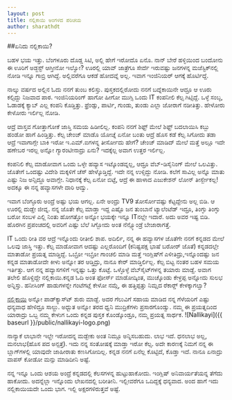 ```yaml
---
layout: post
title: ನಲ್ಲಿಕಾಯಿ ಅಂಗಳದ ಪರಿಚಯ
author: sharathdt
---
```


##ಏನಿದು ನಲ್ಲಿಕಾಯಿ?

ಬಹಳ ಭಯ ಇತ್ತು. ಬೆಂಗಳೂರು ದೊಡ್ಡ ಸಿಟಿ, ಅಲ್ಲಿ ಹೇಗೆ ಇರೋದೊ ಏನೊ. ನಾನ್ ಬೇರೆ ಹಳ್ಳಿಯಿಂದ ಬಂದೋನು ಈ ಊರಿಗೆ ಅಡ್ಜಸ್ಟ್ ಆಗ್ತೀನೋ ಇಲ್ವೋ? ಊರಲ್ಲಿ ಯಾವ್ ಜಾತ್ರೆಗೂ ಸೇರ್ದೆ ಇರುವಷ್ಟು ಜನಗಳನ್ನ ಮಜೆಸ್ಟಿಕ್‍ನಲ್ಲಿ ನೋಡಿ ಇನ್ನೂ ಗಾಬ್ರಿ ಆಗಿದ್ದೆ. ಅಲ್ಲಿವರೆಗೂ ಆಕಡೆ ಹೋದವ್ನೆ ಅಲ್ಲ. ಇವಾಗ ಇಂಜಿನಿಯರ್‍ ಆಗಕ್ಕೆ ಹೊರ್ಟಿದ್ದೆ. 

ನಾಲ್ಕು ವರ್ಷದ ಅಲ್ಲಿನ ಓದು ನನಗೆ ತುಂಬ ಕಲಿಸ್ತು. ಪುಸ್ತಕದಲ್ಲಿರೋದು ನನಗೆ ಬದ್ನೆಕಾಯಿನೇ ಆದ್ರೂ ಆ ಊರು ಕಲ್ಸಿದ್ದು ನಿಜವಾದ ಪಾಠ. ಇಂಜಿನಿಯರಿಂಗ್ ಹಾಗೋ ಹೀಗೋ ಮುಗ್ಸಿ ಒಂದು IT ಕಂಪನೀಲಿ ಕೆಲ್ಸ ಗಿಟ್ಸಿದ್ದೆ. ಒಳ್ಳೆ ಸಂಬ್ಳ, ಓಡಾಡಕ್ಕೆ ಕ್ಯಾಬ್ ಎಲ್ಲ ಕಂಪನಿ ಕೊಡ್ತಿತ್ತು. ಫ್ರೆಂಡ್ಸು, ಪಾರ್ಟಿ, ಗುಂಡು, ತುಂಡು ಎಲ್ಲಾ ಜೋರಾಗೆ ನಡೀತಿತ್ತು. ಹೇಳೋರು ಕೇಳೋರು ಇರ್ಲಿಲ್ಲ ನೋಡಿ.

ಆದ್ರೆ ವಾಸ್ತವ ಗೋತ್ತಾಗೋಕೆ ಜಾಸ್ತಿ ಸಮಯ ಹಿಡೀಲಿಲ್ಲ. ಕಂಪನಿ ನನಗೆ ಶಿಫ್ಟ್ ಮೇಲೆ ಶಿಫ್ಟ್ ಬದಲಾಯಿಸಿ ಕಬ್ಬು ಹಂಡೋ ಹಾಗೆ ಹಿಂಡ್ತಿತ್ತು. ಕೆಲ್ಸ ಚೇಂಜ್ ಮಾಡೊ ಯೋಚ್ನೆ ಏನೋ ಬಂತು ಆದ್ರೆ ಹೊಸ ಕಡೆ ಕೆಲ್ಸ ಸಿಗೋದು ತಡಾ ಆದ್ರೆ ಇವಾಗಾಗ್ಲೇ ಬಾಕಿ ಇರೋ ಇ.ಎಮ್.ಐಗಳನ್ನ ತೀರ್ಸೋದು ಹೇಗೆ? ಚೇಂಜ್ ಮಾಡಿದ್ ಮೇಲೆ ಮತ್ತೆ ಅಲ್ಲೂ ಇದೇ ಹಣೇಬರ ಇರಲ್ಲ ಅನ್ನೋ ಗ್ಯಾರಂಟೀನಾದ್ರು ಏನು? ಇದಕ್ಕೆಲ್ಲ ಅವಾಗ ಉತ್ತರ ಇರ್ಲಿಲ್ಲ. 

ಕಂಪನಿಲಿ ಕೆಲ್ಸ ಮಾಡೋವಾಗ ಒಂದು ಒಳ್ಳೇ ಹವ್ಯಾಸ ಇಟ್ಕೊಂಡವ್ನಲ್ಲ, ಆದ್ರೂ ವೆಬ್‍-ಡಿಸೈನಿಂಗ್‍ ಮೇಲೆ ಒಲವಿತ್ತು. ಜೊತೇಗೆ ಒಂದಷ್ಟು ವಿದೇಶಿ ಮಕ್ಕಳಿಗೆ ಚೆಸ್ ಹೇಳ್ಕೊಡ್ತಿದ್ದೆ. ಇದೇ ನನ್ನ ಉಳ್ಸಿದ್ದು ನೋಡಿ. ಕಲೆಗೆ ಸಾವಿಲ್ಲ ಅನ್ನೊ ಮಾತು ಎಷ್ಟು ನಿಜ ಅನ್ಸಿದ್ದೂ ಅವಾಗ್ಲೇ. ನಿಧಾನಕ್ಕೆ ಕೆಲ್ಸ ಏನೋ ಬಿಟ್ಟೆ, ಆದ್ರೆ ಈ ಹಾಳಾದ ಎಜುಕೇಶನ್‍ ಲೋನ್ ತೀರ್ಸ್ಬೇಕಲ್ಲ! ಅದಕ್ಕೂ ಈ ನನ್ನ ಹವ್ಯಾಸಗಳೇ ದಾರಿ ಆದ್ವು.

ಇವಾಗ ಬೆಂಗ್ಳೂರು ಅಂದ್ರೆ ಅಷ್ಟು ಭಯ ಆಗಲ್ಲ. ಏನೇ ಅಂದ್ರು TV9 ತೋರ್ಸೋವಷ್ಟು ಕೆಟ್ಟದ್ದೇನು ಅಲ್ಲ ಬಿಡಿ. ಆ ಊರಲ್ಲಿ ದುಡ್ಡೇ ಜೀವ್ನ. ನನ್ನ ಜೊತೇ ಕೆಲ್ಸ ಮಾಡ್ತಾ ಇದ್ದ ಎಷ್ಟೊ ಜನ ತುಂಬಾನೆ ಟ್ಯಾಲೆಂಟೆಡ್ ಇದ್ರೂ, ತಿಂಗ್ಳು ತಿಂಗ್ಳು ಬರೋ ಸಂಬಳ ಎಲ್ಲಿ ನಿಂತು ಹೋಗತ್ತೋ ಅನ್ನೋ ಭಯಕ್ಕೇ ಇನ್ನೂ ITನಲ್ಲೇ ಇದಾರೆ. ಅದು ಅವರ ಇಷ್ಟ ಬಿಡಿ. ಹೊರಗಿನ ಪ್ರಪಂಚದಲ್ಲಿ ಅವರಿಗೆ ಎಷ್ಟು ಬೆಲೆ ಸಿಗ್ಬೋದು ಅಂತ ನೆನ್ಸ್ಕೊಂಡ್ರೆ ಬೇಜಾರಾಗತ್ತೆ. 

IT ಒಂದು ರೀತಿ ವರ ಆದ್ರೆ ಇನ್ನೊಂದು ರೀತೀಲಿ ಶಾಪ. ಅದಿರ್ಲಿ, ನನ್ನ ಈ ಹವ್ಯಾಸಗಳ ಜೊತೆಗೇ ನನಗೆ ಕನ್ನಡದ ಮೇಲೆ ಒಲವು ಜಾಸ್ತಿ ಇತ್ತು. ಕೆಲ್ಸ ಮಾಡೋವಾಗ ಆದಷ್ಟು ಎಲ್ಲರೊಂದಿಗೆ (ಕನಿಷ್ಟಪಕ್ಷ ಭಾಷೆ ಬರೋರ್ ಜೊತೆ) ಕನ್ನಡದಲ್ಲೇ ಮಾತಾಡೋ ಪ್ರಯತ್ನ ಮಾಡ್ತಿದ್ದೆ. ಒಬ್ರೋ ಇಬ್ರೋ ಗಾಂಚಲಿ ಮಾಡಿ ಮತ್ತೆ ಇಂಗ್ಲಿಷ್‍ಗೆ ಎಳೀತಿದ್ರು,ಇನ್ನೊಂದಷ್ಟು ಜನ ಕನ್ನಡ ಮಾತಾಡೋದೇ ಕೀಳು ಅನ್ನೋ ತರ ಆಡ್ತಿದ್ರು, ನಾನೂ ಕೇರ್‍ ಮಾಡ್ತಿರ್ಲಿಲ್ಲ. ಕೆಲ್ಸ ಬಿಟ್ಟ ನಂತರ ಬಹಳ ಸಮಯ ಇರ್ತಿತ್ತು. ಆಗ ನನ್ನ ಹವ್ಯಾಸಗಳಿಗೆ ಇನ್ನಷ್ಟು ಒತ್ತು ಕೊಟ್ಟೆ. ಒಳ್ಳೊಳ್ಳೆ ವೆಬ್‍ಸೈಟ್‍ಗಳನ್ನ ತಯಾರು ಮಾಡ್ದೆ. ಅವಾಗ ತಲೇಲಿ ಹೊಳ್ದಿದ್ದೇ ನಲ್ಲಿಕಾಯಿ.ಕನ್ನಡ ಓದಿ ಅಂತ ಫೋರ್ಸ್ ಮಾಡೋದ್ಕಿಂತ, ಮುಚ್ಕೊಂಡು ಕೇಳ್ರಪ್ಪ ಅನ್ನೋದು ಸುಲಭ ಅನ್ನಿಸ್ತು. ಹನೀಸಿಂಗ್‍ ಹಾಡುಗಳನ್ನೇ ಗಂಟೆಗಟ್ಲೆ ಕೇಳೋ ನಮ್ಗೆ, ಈ ಹತ್ತಿಪ್ಪತ್ತು ನಿಮ್ಷದ ರೆಕಾರ್ಡ್‍ ಕೇಳಕ್ಕಾಗಲ್ವಾ?

<a target="_blank" href="http://nallikayi.com">ನಲ್ಲಿಕಾಯಿ</a> ಅನ್ನೋ ಪಾಡ್‍ಕ್ಯಾಸ್ಟ್‍ ಶುರು ಮಾಡ್ದೆ. ಅದರ ಗೆಲುವಿಗೆ ಸಹಾಯ ಮಾಡಿದ ನನ್ನ ಗೆಳೆಯರಿಗೆ ಎಷ್ಟು ಧನ್ಯವಾಧ ಹೇಳಿದ್ರೂ ಸಾಲ್ದು. ಅಧ್ಬುತ ಅನ್ನೋ ತರದ ಧ್ವನಿ ಮುದ್ರಿಕೆಗಳು ಪ್ರಸಾರಗೊಂಡ್ವು. ನಮ್ಮ ಈ ಪ್ರಯತ್ನದಿಂದ ಯಾರಾದ್ರು ಒಬ್ಬ ನಮ್ಮ ಕೇಳುಗ ಒಂದು ಕನ್ನಡ ಪುಸ್ತಕ ಕೊಂಡ್ಕೊಂಡ್ರೂ, ನಮ್ಮ ಪ್ರಯತ್ನ ಸಾರ್ಥಕ.
![Nallikayi]({{ baseurl }}/public/nallikayi-logo.png)

ನಾನ್ಯಾಕೆ ಲಾಭಾನೇ ಇಲ್ದೇ ಇರೋದನ್ನ ಮಡ್ಬೇಕು ಅಂತ ನಿಮ್ಗೂ ಅನ್ನಿಸಬಹುದು. ಲಾಭ ಇದೆ. ಧನಲಾಭ ಅಲ್ಲ, ಮನಲಾಭ(ಹೊಸ ಪದ ಅನ್ಸತ್ತೆ). ಇದು ನನ್ನ ಸಂತೋಷಕ್ಕೆ ಮಾಡ್ತಾ ಇರೋ ಕೆಲ್ಸ. ಅದೇ ಕಾರಣಕ್ಕೆ ನಿಮಗೆ ನನ್ನ ಈ ಬ್ಲಾಗ್‍ಗಳಲ್ಲಿ ಯಾವುದೇ ಜಾಹೀರಾತು ಕಣಸಿಗೋದಿಲ್ಲ. ಕನ್ನಡ ನನಗೆ ಏನೆಲ್ಲ ಕೊಟ್ಟಿದೆ, ಕೊಡ್ತಾ ಇದೆ. ನಾನೂ ಏನಾದ್ರು ವಾಪಸ್ ಕೋಡೋ ಮನ್ಸು ಮಾಡಿದೀನಿ ಅಷ್ಟೆ. 

ನನ್ನ ಇನ್ನೂ ಒಂದು ಆಶಯ ಅಂದ್ರೆ ಕನ್ನಡದಲ್ಲಿ ಕೆಲಸಗಳನ್ನ ಹುಟ್ಟುಹಾಕೋದು. ಇಂಗ್ಲಿಷ್‍ ಅನಿವಾರ್ಯತೆಯನ್ನ ತೆಗೆದು ಹಾಕೋದು. ಅದನ್ನೆಲ್ಲಾ ಇನ್ನೊಂದು ಲೇಖನದಲ್ಲಿ ಬರೀತೀನಿ. ಇಲ್ಲೀವರೆಗೂ ಒದಿದ್ದಕ್ಕೆ ಧನ್ಯವಾದ. ಅಂದ ಹಾಗೆ ಇದು ನಲ್ಲಿಕಾಯಿಯದೇ ಒಂದು ಭಾಗ. ಇಲ್ಲಿ ಅಕ್ಷರಗಳಿರುತ್ತವೆ ಅಷ್ಟೆ.